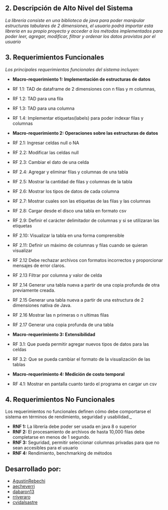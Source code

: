 ## 2. Descripción de Alto Nivel del Sistema

_La librería consiste en una biblioteca de java para poder manipular estructuras tabulares de 2 dimensiones, el usuario podrá importar esta libreria en su propio proyecto y acceder a los métodos implementados para poder leer, agregar, modificar, filtrar y ordenar los datos provistos por el usuario_

## 3. Requerimientos Funcionales

_Los principales requerimientos funcionales del sistema incluyen:_

- **Macro-requerimiento 1: Implementación de estructuras de datos**

- RF 1.1: TAD de dataframe de 2 dimensiones con n filas y m columnas,
- RF 1.2: TAD para una fila
- RF 1.3: TAD para una columna
- RF 1.4: Implementar etiquetas(labels) para poder indexar filas y columnas

- **Macro-requerimiento 2: Operaciones sobre las estructuras de datos**

- RF 2.1: Ingresar celdas null o NA
- RF 2.2: Modificar las celdas null
- RF 2.3: Cambiar el dato de una celda
- RF 2.4: Agregar y eliminar filas y columnas de una tabla
- RF 2.5: Mostrar la cantidad de filas y columnas de la tabla
- RF 2.6: Mostrar los tipos de datos de cada columna
- RF 2.7: Mostrar cuales son las etiquetas de las filas y las columnas
- RF 2.8: Cargar desde el disco una tabla en formato csv
- RF 2.9: Definir el carácter delimitador de columnas y si se utilizaran las etiquetas
- RF 2.10: Visualizar la tabla en una forma comprensible
- RF 2.11: Definir un máximo de columnas y filas cuando se quieran visualizar
- RF 2.12 Debe rechazar archivos con formatos incorrectos y proporcionar mensajes de error claros.
- RF 2.13 Filtrar por columna y valor de celda
- RF 2.14 Generar una tabla nueva a partir de una copia profunda de otra previamente creada.
- RF 2.15 Generar una tabla nueva a partir de una estructura de 2 dimensiones nativa de Java.
- RF 2.16 Mostrar las n primeras o n ultimas filas
- RF 2.17 Generar una copia profunda de una tabla

- **Macro-requerimiento 3: Extensibilidad**

- RF 3.1: Que pueda permitir agregar nuevos tipos de datos para las celdas
- RF 3.2: Que se pueda cambiar el formato de la visualización de las tablas

- **Macro-requerimiento 4: Medición de costo temporal**
- RF 4.1: Mostrar en pantalla cuanto tardo el programa en cargar un csv

## 4. Requerimientos No Funcionales

Los requerimientos no funcionales definen cómo debe comportarse el sistema en términos de rendimiento, seguridad y usabilidad.\_

- **RNF 1:** La librería debe poder ser usada en java 8 o superior
- **RNF 2:** El procesamiento de archivos de hasta 10,000 filas debe completarse en menos de 1 segundo.
- **RNF 3:** Seguridad, permitir seleccionar columnas privadas para que no sean accesibles para el usuario
- **RNF 4:** Rendimiento, benchmarking de métodos

## Desarrollado por:

- [AgustinRebechi](https://github.com/AgustinRebechi)
- [aecheverri](https://github.com/aecheverri)
- [dabaron13](https://github.com/dabaron13)
- [rriveraro](https://github.com/rriveraro)
- [cvidalsastre](https://github.com/cvidalsastre)
